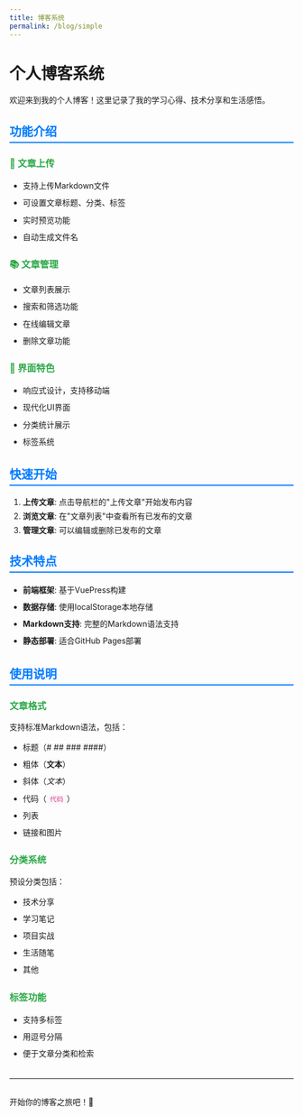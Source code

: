 ```yaml
---
title: 博客系统
permalink: /blog/simple
---
```


# 个人博客系统

欢迎来到我的个人博客！这里记录了我的学习心得、技术分享和生活感悟。

## 功能介绍

### 📝 文章上传
- 支持上传Markdown文件
- 可设置文章标题、分类、标签
- 实时预览功能
- 自动生成文件名

### 📚 文章管理
- 文章列表展示
- 搜索和筛选功能
- 在线编辑文章
- 删除文章功能

### 🎨 界面特色
- 响应式设计，支持移动端
- 现代化UI界面
- 分类统计展示
- 标签系统

## 快速开始

1. **上传文章**: 点击导航栏的"上传文章"开始发布内容
2. **浏览文章**: 在"文章列表"中查看所有已发布的文章
3. **管理文章**: 可以编辑或删除已发布的文章

## 技术特点

- **前端框架**: 基于VuePress构建
- **数据存储**: 使用localStorage本地存储
- **Markdown支持**: 完整的Markdown语法支持
- **静态部署**: 适合GitHub Pages部署

## 使用说明

### 文章格式
支持标准Markdown语法，包括：
- 标题（# ## ### ####）
- 粗体（**文本**）
- 斜体（*文本*）
- 代码（`代码`）
- 列表
- 链接和图片

### 分类系统
预设分类包括：
- 技术分享
- 学习笔记
- 项目实战
- 生活随笔
- 其他

### 标签功能
- 支持多标签
- 用逗号分隔
- 便于文章分类和检索

---

开始你的博客之旅吧！🚀

<style>
h2 {
  color: #007bff;
  border-bottom: 2px solid #007bff;
  padding-bottom: 5px;
}

h3 {
  color: #28a745;
}

ul {
  line-height: 1.8;
}

li {
  margin-bottom: 5px;
}

code {
  background: #f8f9fa;
  padding: 2px 6px;
  border-radius: 3px;
  color: #e83e8c;
}

hr {
  margin: 30px 0;
  border: none;
  border-top: 2px solid #eee;
}
</style>